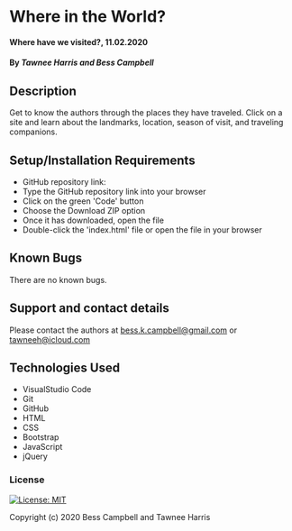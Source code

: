 # Where in the World?

#### Where have we visited?, 11.02.2020

#### By _**Tawnee Harris and Bess Campbell**_

## Description

 Get to know the authors through the places they have traveled. Click on a site and learn about the landmarks, location, season of visit, and traveling companions.

## Setup/Installation Requirements

* GitHub repository link: 
* Type the GitHub repository link into your browser
* Click on the green 'Code' button 
* Choose the Download ZIP option
* Once it has downloaded, open the file
* Double-click the 'index.html' file or open the file in your browser

## Known Bugs

 There are no known bugs.

## Support and contact details

 Please contact the authors at <bess.k.campbell@gmail.com> or <tawneeh@icloud.com>

## Technologies Used

* VisualStudio Code
* Git
* GitHub
* HTML 
* CSS 
* Bootstrap
* JavaScript
* jQuery


### License

[![License: MIT](https://img.shields.io/badge/License-MIT-yellow.svg)](https://opensource.org/licenses/MIT)

Copyright (c) 2020 Bess Campbell and Tawnee Harris